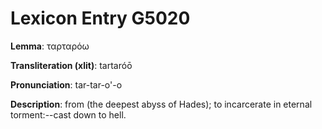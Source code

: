 # Lexicon Entry G5020

**Lemma**: ταρταρόω

**Transliteration (xlit)**: tartaróō

**Pronunciation**: tar-tar-o'-o

**Description**:
from  (the deepest abyss of Hades); to incarcerate in eternal torment:--cast down to hell.
